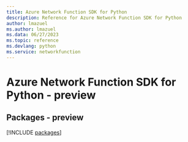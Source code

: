 ```yaml
---
title: Azure Network Function SDK for Python
description: Reference for Azure Network Function SDK for Python
author: lmazuel
ms.author: lmazuel
ms.data: 06/27/2023
ms.topic: reference
ms.devlang: python
ms.service: networkfunction
---
```

# Azure Network Function SDK for Python - preview
## Packages - preview
[!INCLUDE [packages](network-function-index.md)]